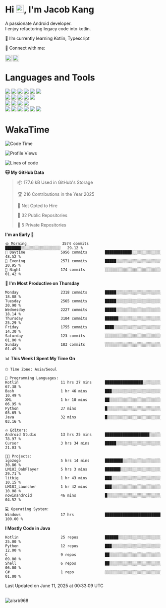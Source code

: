 # Hi <img src="https://media.giphy.com/media/hvRJCLFzcasrR4ia7z/giphy.gif" width="25px">, I'm Jacob Kang
A passionate Android developer.
</br>
I enjoy refactoring legacy code into kotlin.

🌱 I’m currently learning Kotlin, Typescript

🤝 Connect with me:

<a href="https://www.linkedin.com/in/minkyu-kang-b7477b1b2/"><img align="left" src="https://raw.githubusercontent.com/yushi1007/yushi1007/main/images/linkedin.svg" alt="Minkyu Kang | LinkedIn" width="21px"/></a>
<a href="https://www.instagram.com/_jacob_kang/"><img align="left" src="https://raw.githubusercontent.com/yushi1007/yushi1007/main/images/instagram.svg" alt="Jacob Kang | Instagram" width="21px"/></a>

</br>

# Languages and Tools

<div align="left">
<img src="https://img.shields.io/badge/java-007396?logo=java&logoColor=white"/>
<img src="https://img.shields.io/badge/kotlin-7F52FF?logo=kotlin&logoColor=white"/>
<img src="https://img.shields.io/badge/python-3776AB?logo=python&logoColor=white"/>
<img src="https://img.shields.io/badge/bash shell-4EAA25?logo=gnubash&logoColor=white"/>
<img src="https://img.shields.io/badge/c-A8B9CC?logo=c&logoColor=white"/>
<img src="https://img.shields.io/badge/c++-00599C?logo=c%2b%2b&logoColor=white"/>
</div>
<div align="left">
<img src="https://img.shields.io/badge/git-F05032?logo=git&logoColor=white"/>
<img src="https://img.shields.io/badge/github-181717?logo=github&logoColor=white"/>
<img src="https://img.shields.io/badge/mysql-4479A1?logo=mysql&logoColor=white"/>
<img src="https://img.shields.io/badge/sqlite-003B57?logo=sqlite&logoColor=white"/>
<img src="https://img.shields.io/badge/amazon AWS-232F3E?logo=amazonaws&logoColor=white"/>
</div>
<div align="left">
<img src="https://img.shields.io/badge/android-3DDC84?logo=android&logoColor=white"/>
<img src="https://img.shields.io/badge/linux-FCC624?logo=linux&logoColor=white"/>
<img src="https://img.shields.io/badge/flask-000000?logo=flask&logoColor=white"/>
<img src="https://img.shields.io/badge/arduino-00979D?logo=arduino&logoColor=white"/>
</div>
<div align="left">
<img src="https://img.shields.io/badge/slack-4A154B?logo=slack&logoColor=white"/>
<img src="https://img.shields.io/badge/notion-000000?logo=notion&logoColor=white"/>
<img src="https://img.shields.io/badge/jira-0052CC?logo=jira&logoColor=white"/>
<img src="https://img.shields.io/badge/postman-FF6C37?logo=postman&logoColor=white"/>
<img src="https://img.shields.io/badge/intellij-000000?logo=intellijidea&logoColor=white"/>
<img src="https://img.shields.io/badge/pycharm-000000?logo=pycharm&logoColor=white"/>
</div>

# WakaTime

<!--START_SECTION:waka-->
![Code Time](http://img.shields.io/badge/Code%20Time-4%2C888%20hrs%2039%20mins-blue)

![Profile Views](http://img.shields.io/badge/Profile%20Views-0-blue)

![Lines of code](https://img.shields.io/badge/From%20Hello%20World%20I%27ve%20Written-5.3%20million%20lines%20of%20code-blue)

**🐱 My GitHub Data** 

> 📦 177.6 kB Used in GitHub's Storage 
 > 
> 🏆 216 Contributions in the Year 2025
 > 
> 🚫 Not Opted to Hire
 > 
> 📜 32 Public Repositories 
 > 
> 🔑 5 Private Repositories 
 > 
**I'm an Early 🐤** 

```text
🌞 Morning                3574 commits        ███████░░░░░░░░░░░░░░░░░░   29.12 % 
🌆 Daytime                5956 commits        ████████████░░░░░░░░░░░░░   48.52 % 
🌃 Evening                2571 commits        █████░░░░░░░░░░░░░░░░░░░░   20.95 % 
🌙 Night                  174 commits         ░░░░░░░░░░░░░░░░░░░░░░░░░   01.42 % 
```
📅 **I'm Most Productive on Thursday** 

```text
Monday                   2318 commits        █████░░░░░░░░░░░░░░░░░░░░   18.88 % 
Tuesday                  2565 commits        █████░░░░░░░░░░░░░░░░░░░░   20.90 % 
Wednesday                2227 commits        █████░░░░░░░░░░░░░░░░░░░░   18.14 % 
Thursday                 3104 commits        ██████░░░░░░░░░░░░░░░░░░░   25.29 % 
Friday                   1755 commits        ████░░░░░░░░░░░░░░░░░░░░░   14.30 % 
Saturday                 123 commits         ░░░░░░░░░░░░░░░░░░░░░░░░░   01.00 % 
Sunday                   183 commits         ░░░░░░░░░░░░░░░░░░░░░░░░░   01.49 % 
```


📊 **This Week I Spent My Time On** 

```text
🕑︎ Time Zone: Asia/Seoul

💬 Programming Languages: 
Kotlin                   11 hrs 27 mins      █████████████████░░░░░░░░   67.38 % 
Bash                     1 hr 46 mins        ███░░░░░░░░░░░░░░░░░░░░░░   10.49 % 
XML                      1 hr 10 mins        ██░░░░░░░░░░░░░░░░░░░░░░░   06.95 % 
Python                   37 mins             █░░░░░░░░░░░░░░░░░░░░░░░░   03.65 % 
Java                     32 mins             █░░░░░░░░░░░░░░░░░░░░░░░░   03.16 % 

🔥 Editors: 
Android Studio           13 hrs 25 mins      ████████████████████░░░░░   78.97 % 
Cursor                   3 hrs 34 mins       █████░░░░░░░░░░░░░░░░░░░░   21.03 % 

🐱‍💻 Projects: 
igozogo                  5 hrs 14 mins       ████████░░░░░░░░░░░░░░░░░   30.86 % 
LM18I_DabPlayer          5 hrs 3 mins        ███████░░░░░░░░░░░░░░░░░░   29.71 % 
litbig                   1 hr 43 mins        ███░░░░░░░░░░░░░░░░░░░░░░   10.15 % 
LM18I_Launcher           1 hr 42 mins        ███░░░░░░░░░░░░░░░░░░░░░░   10.08 % 
nowinandroid             46 mins             █░░░░░░░░░░░░░░░░░░░░░░░░   04.52 % 

💻 Operating System: 
Windows                  17 hrs              █████████████████████████   100.00 % 
```

**I Mostly Code in Java** 

```text
Kotlin                   25 repos            ██████░░░░░░░░░░░░░░░░░░░   25.00 % 
Python                   12 repos            ███░░░░░░░░░░░░░░░░░░░░░░   12.00 % 
C                        9 repos             ██░░░░░░░░░░░░░░░░░░░░░░░   09.00 % 
Shell                    6 repos             ██░░░░░░░░░░░░░░░░░░░░░░░   06.00 % 
C#                       1 repo              ░░░░░░░░░░░░░░░░░░░░░░░░░   01.00 % 
```




 Last Updated on June 11, 2025 at 00:33:09 UTC
<!--END_SECTION:waka-->

</br>

<div align="left">
<img align="left" src="https://github-readme-stats.vercel.app/api/top-langs?username=alsrb968&show_icons=true&locale=en&layout=compact&theme=dark" alt="alsrb968" />
</div>

